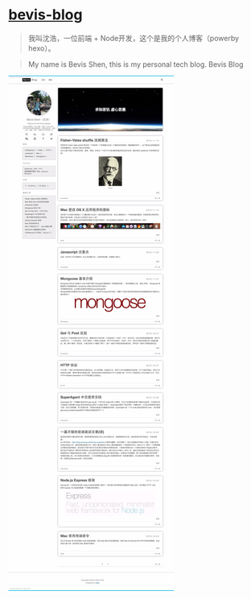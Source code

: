 # [bevis-blog](https://utopia1991.github.io/)

>我叫沈浩，一位前端 + Node开发，这个是我的个人博客（powerby hexo）。

>My name is Bevis Shen, this is my personal tech blog. Bevis Blog

![我的博客](images/blog.jpg "我的博客")
